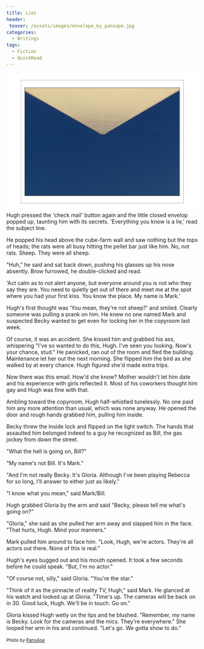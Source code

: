 ```yaml
---
title: Lies
header:
 teaser: /assets/images/envelope_by_pansape.jpg
categories:
  - Writings
tags:
  - Fiction
  - QuickRead
---
```

<img src="/assets/images/envelope_by_pansape.jpg">Hugh pressed the 'check mail' button again and the little closed envelop popped up, taunting him with its secrets. 'Everything you know is a lie,' read the subject line.

He popped his head above the cube-farm wall and saw nothing but the tops of heads; the rats were all busy hitting the pellet bar just like him. No, not rats. Sheep. They were all sheep.

"Huh," he said and sat back down, pushing his glasses up his nose absently. Brow furrowed, he double-clicked and read.

'Act calm as to not alert anyone, but everyone around you is not who they say they are. You need to quietly get out of there and meet me at the spot where you had your first kiss. You know the place. My name is Mark.'

Hugh's first thought was 'You mean, they're not sheep?' and smiled. Clearly someone was pulling a prank on him. He knew no one named Mark and suspected Becky wanted to get even for locking her in the copyroom last week.

Of course, it was an accident. She kissed him and grabbed his ass, whispering "I've so wanted to do this, Hugh. I've seen you looking. Now's your chance, stud." He panicked, ran out of the room and fled the building. Maintenance let her out the next morning. She flipped him the bird as she walked by at every chance. Hugh figured she'd made extra trips.

Now there was this email. How'd she know? Mother wouldn't let him date and his experience with girls reflected it. Most of his coworkers thought him gay and Hugh was fine with that.

Ambling toward the copyroom, Hugh half-whistled tunelessly. No one paid him any more attention than usual, which was none anyway. He opened the door and rough hands grabbed him, pulling him inside.

Becky threw the inside lock and flipped on the light switch. The hands that assaulted him belonged indeed to a guy he recognized as Bill, the gas jockey from down the street.

"What the hell is going on, Bill?"

"My name's not Bill. It's Mark."

"And I'm not really Becky. It's Gloria. Although I've been playing Rebecca for so long, I'll answer to either just as likely."

"I know what you mean," said Mark/Bill.

Hugh grabbed Gloria by the arm and said "Becky, please tell me what's going on?"

"Gloria," she said as she pulled her arm away and slapped him in the face. "That hurts, Hugh. Mind your manners."

Mark pulled him around to face him. "Look, Hugh, we're actors. They're all actors out there. None of this is real."

Hugh's eyes bugged out and his mouth opened. It took a few seconds before he could speak. "But, I'm no actor."

"Of course not, silly," said Gloria. "You're the star."

"Think of it as the pinnacle of reality TV, Hugh," said Mark. He glanced at his watch and looked up at Gloria. "Time's up. The cameras will be back on in 30. Good luck, Hugh. We'll be in touch. Go on."

Gloria kissed Hugh wetly on the lips and he blushed. "Remember, my name is Becky. Look for the cameras and the mics. They're everywhere." She looped her arm in his and continued. "Let's go. We gotta show to do."

<small>Photo by <a href="http://pansape.deviantart.com/art/eNveLope-66554206">PansApe</a></small>